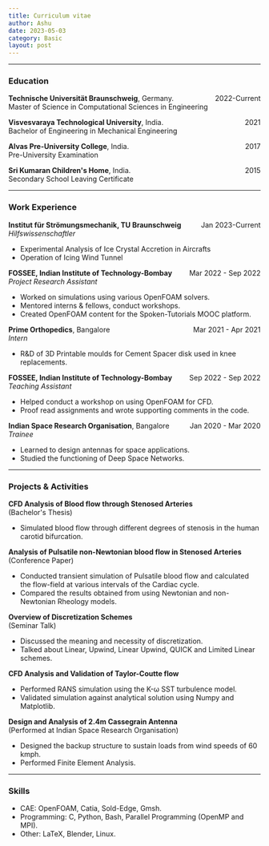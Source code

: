 ```yaml
---
title: Curriculum vitae 
author: Ashu
date: 2023-05-03
category: Basic
layout: post
---
```


---
### Education
<span style="float: right;">2022-Current</span>
**Technische Universität Braunschweig**, Germany.  
Master of Science in Computational Sciences in Engineering 

<span style="float: right;">2021</span>
**Visvesvaraya Technological University**, India.  
Bachelor of Engineering in Mechanical Engineering

<span style="float: right;">2017</span>
**Alvas Pre-University College**, India.  
Pre-University Examination 

<span style="float: right;">2015</span>
**Sri Kumaran Children's Home**, India.  
Secondary School Leaving Certificate

---

### Work Experience
<span style="float: right;">Jan 2023-Current</span>

**Institut für Strömungsmechanik, TU Braunschweig**  
*Hilfswissenschaftler*  
- Experimental Analysis of Ice Crystal Accretion in Aircrafts
- Operation of Icing Wind Tunnel

<span style="float: right;">Mar 2022 - Sep 2022</span>
**FOSSEE, Indian Institute of Technology-Bombay**  
*Project Research Assistant*  
- Worked on simulations using various OpenFOAM solvers.
- Mentored interns & fellows, conduct workshops.
- Created OpenFOAM content for the Spoken-Tutorials MOOC platform.

<span style="float: right;">Mar 2021 - Apr 2021</span>
**Prime Orthopedics**, Bangalore  
*Intern*  
- R&D of 3D Printable moulds for Cement Spacer disk used in knee replacements.

<span style="float: right;">Sep 2022 - Sep 2022</span>
**FOSSEE, Indian Institute of Technology-Bombay**  
*Teaching Assistant*  
- Helped conduct a workshop on using OpenFOAM for CFD.
- Proof read assignments and wrote supporting comments in the code.

<span style="float: right;">Jan 2020 - Mar 2020</span>
**Indian Space Research Organisation**, Bangalore  
*Trainee*  
- Learned to design antennas for space applications.
- Studied the functioning of Deep Space Networks.

---

### Projects & Activities
**CFD Analysis of Blood flow through Stenosed Arteries**  
(Bachelor's Thesis)  
- Simulated blood flow through different degrees of stenosis in the human carotid bifurcation.

**Analysis of Pulsatile non-Newtonian blood flow in Stenosed Arteries**  
(Conference Paper)  
- Conducted transient simulation of Pulsatile blood flow and calculated the flow-field at various intervals of the Cardiac cycle.
- Compared the results obtained from using Newtonian and non-Newtonian Rheology models.

**Overview of Discretization Schemes**  
(Seminar Talk)  
- Discussed the meaning and necessity of discretization.
- Talked about Linear, Upwind, Linear Upwind, QUICK and Limited Linear schemes.

**CFD Analysis and Validation of Taylor-Coutte flow**  
- Performed RANS simulation using the K-ω SST turbulence model.
- Validated simulation against analytical solution using Numpy and Matplotlib.

**Design and Analysis of 2.4m Cassegrain Antenna**  
(Performed at Indian Space Research Organisation)  
- Designed the backup structure to sustain loads from wind speeds of 60 kmph.
- Performed Finite Element Analysis.

---

### Skills
- CAE: OpenFOAM, Catia, Sold-Edge, Gmsh.
- Programming: C, Python, Bash, Parallel Programming (OpenMP and MPI).
- Other: LaTeX, Blender, Linux.

